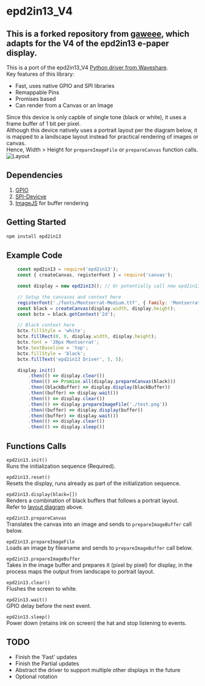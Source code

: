 # epd2in13_V4
## This is a forked repository from [gaweee](https://github.com/gaweee/epd2in13), which adapts for the V4 of the epd2in13 e-paper display.
This is a port of the epd2in13_V4 [Python driver from Waveshare](https://github.com/waveshare/e-Paper/tree/master/RaspberryPi_JetsonNano/python/lib/waveshare_epd).  
Key features of this library:
* Fast, uses native GPIO and SPI libraries
* Remappable Pins
* Promises based
* Can render from a Canvas or an Image

Since this device is only capble of single tone (black or white), it uses a frame buffer of 1 bit per pixel.  
Although this device natively uses a portrait layout per the diagram below, it is mapped to a landscape layout instead for practical rendering of images or canvas.  
Hence, Width > Height for `prepareImageFile` or `prepareCanvas` function calls.  
<a name="layout"></a>
![Layout](https://i.postimg.cc/6p9C1HpT/epd2in13-layout.png)

## Dependencies
1. [GPIO](https://github.com/jperkin/node-rpio)
2. [SPI-Devicve](https://github.com/fivdi/spi-device)
3. [ImageJS](https://github.com/image-js/image-js) for buffer rendering

## Getting Started
  ```sh
  npm install epd2in13
  ```

## Example Code
```js
    const epd2in13 = require('epd2in13');
    const { createCanvas, registerFont } = require('canvas');

    const display = new epd2in13(); // Or potentially call new epd2in13({ RST_PIN: 10, BUSY_PIN: 11 }) if the pins are remapped for any reason

    // Setup the canvases and context here
    registerFont('./fonts/Montserrat-Medium.ttf', { family: 'Montserrat' });
    const black = createCanvas(display.width, display.height);
    const bctx = black.getContext('2d');

    // Black context here
    bctx.fillStyle = 'white';
    bctx.fillRect(0, 0, display.width, display.height);
    bctx.font = '20px Montserrat';
    bctx.textBaseline = 'top';
    bctx.fillStyle = 'black';
    bctx.fillText('epd2in13 Driver', 5, 5);

    display.init()
        .then(() => display.clear())
        .then(() => Promise.all(display.prepareCanvas(black)))
        .then((blackBuffer) => display.display(blackBuffer))
        .then((buffer) => display.wait())
        .then(() => display.clear())
        .then(() => display.prepareImageFile('./test.png'))
        .then((buffer) => display.display(buffer))
        .then((buffer) => display.wait())
        .then(() => display.clear())
        .then(() => display.sleep())
```

## Functions Calls
`epd2in13.init()`  
Runs the initialization sequence (Required).  

`epd2in13.reset()`  
Resets the display, runs already as part of the initialization sequence.  

`epd2in13.display(black=[])`  
Renders a combination of black buffers that follows a portrait layout.  
Refer to [layout diagram](#layout) above.  

`epd2in13.prepareCanvas`  
Translates the canvas into an image and sends to `prepareImageBuffer` call below.  

`epd2in13.prepareImageFile`  
Loads an image by fileaname and sends to `prepareImageBuffer` call below.  

`epd2in13.prepareImageBuffer`  
Takes in the image buffer and prepares it (pixel by pixel) for display, in the process maps the output from landscape to portrait layout.  

`epd2in13.clear()`  
Flushes the screen to white.

`epd2in13.wait()`  
GPIO delay before the next event.  

`epd2in13.sleep()`  
Power down (retains ink on screen) the hat and stop listening to events.  

## TODO
* Finish the 'Fast' updates
* Finish the Partial updates
* Abstract the driver to support multiple other displays in the future
* Optional rotation
